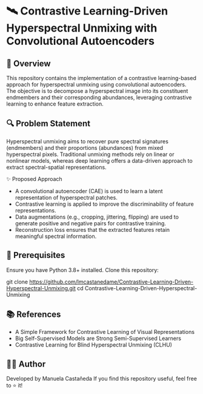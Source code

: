 # 🛰 Contrastive Learning-Driven Hyperspectral Unmixing with Convolutional Autoencoders

## 📌 Overview

This repository contains the implementation of a contrastive learning-based approach for hyperspectral unmixing using convolutional autoencoders. The objective is to decompose a hyperspectral image into its constituent endmembers and their corresponding abundances, leveraging contrastive learning to enhance feature extraction.

## 🔍 Problem Statement

Hyperspectral unmixing aims to recover pure spectral signatures (endmembers) and their proportions (abundances) from mixed hyperspectral pixels. Traditional unmixing methods rely on linear or nonlinear models, whereas deep learning offers a data-driven approach to extract spectral-spatial representations.

✨ Proposed Approach
- A convolutional autoencoder (CAE) is used to learn a latent representation of hyperspectral patches.
- Contrastive learning is applied to improve the discriminability of feature representations.
- Data augmentations (e.g., cropping, jittering, flipping) are used to generate positive and negative pairs for contrastive training.
- Reconstruction loss ensures that the extracted features retain meaningful spectral information.

## 🚀 Prerequisites

Ensure you have Python 3.8+ installed. Clone this repository:

git clone https://github.com/lmcastanedame/Contrastive-Learning-Driven-Hyperspectral-Unmixing.git
cd Contrastive-Learning-Driven-Hyperspectral-Unmixing

## 📚 References
- A Simple Framework for Contrastive Learning of Visual Representations
- Big Self-Supervised Models are Strong Semi-Supervised Learners
- Contrastive Learning for Blind Hyperspectral Unmixing (CLHU)

## 👩‍💻 Author

Developed by Manuela Castañeda
If you find this repository useful, feel free to ⭐ it!
